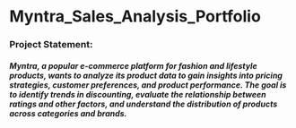 # Myntra_Sales_Analysis_Portfolio

### Project Statement:
##### Myntra, a popular e-commerce platform for fashion and lifestyle products, wants to analyze its product data to gain insights into pricing strategies, customer preferences, and product performance. The goal is to identify trends in discounting, evaluate the relationship between ratings and other factors, and understand the distribution of products across categories and brands.
